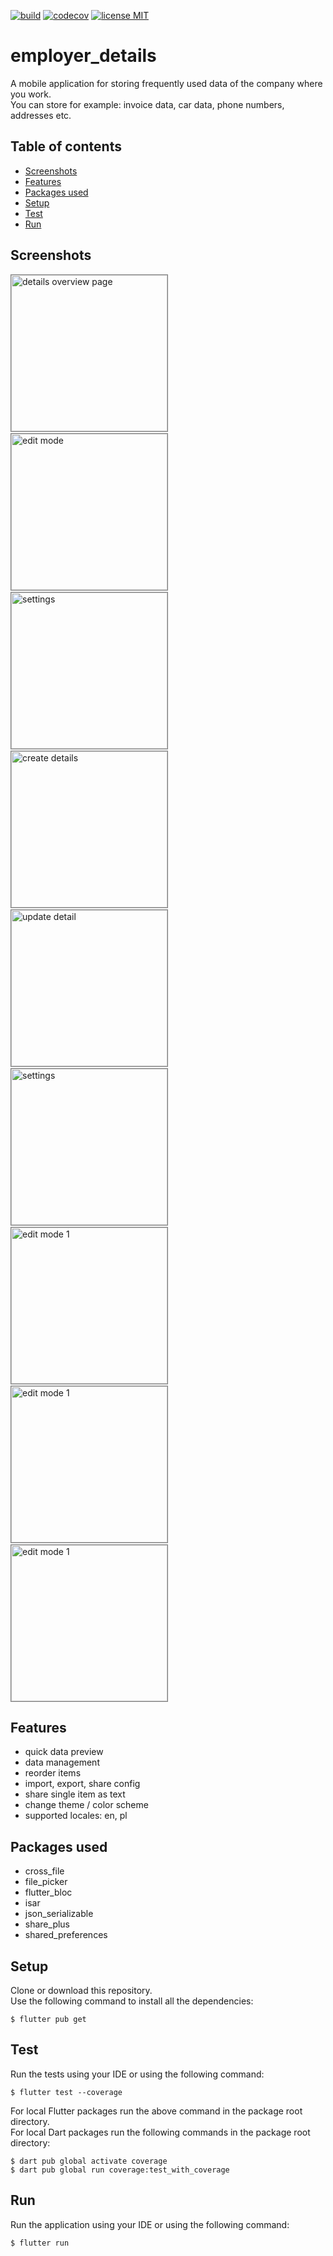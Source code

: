 <a href="https://github.com/gzaber/employer_details/actions"><img src="https://img.shields.io/github/actions/workflow/status/gzaber/employer_details/main.yaml" alt="build"></a>
<a href="https://codecov.io/gh/gzaber/employer_details"><img src="https://codecov.io/gh/gzaber/employer_details/branch/master/graph/badge.svg" alt="codecov"></a>
<a href="https://opensource.org/licenses/MIT"><img src="https://img.shields.io/github/license/gzaber/employer_details" alt="license MIT"></a>

# employer_details

A mobile application for storing frequently used data of the company where you work.  
You can store for example: invoice data, car data, phone numbers, addresses etc.

## Table of contents

- [Screenshots](#screenshots)
- [Features](#features)
- [Packages used](#packages-used)
- [Setup](#setup)
- [Test](#test)
- [Run](#run)

## Screenshots

[<img alt="details overview page" style="border: .5px solid grey" width="250px;"  src=".screenshots/details_overview.png" />](.screenshots/details_overview.png)
&nbsp;
[<img alt="edit mode" width="250px" style="border: .5px solid grey"  src=".screenshots/edit_mode.png" />](.screenshots/edit_mode.png)
&nbsp;
[<img alt="settings" width="250px" style="border: .5px solid grey"  src=".screenshots/settings.png" />](.screenshots/settings.png)
&nbsp;
[<img alt="create details" width="250px" style="border: .5px solid grey"  src=".screenshots/create_detail.png" />](.screenshots/create_detail.png)
&nbsp;
[<img alt="update detail" width="250px" style="border: .5px solid grey"  src=".screenshots/update_detail.png" />](.screenshots/update_detail.png)
&nbsp;
[<img alt="settings" width="250px" style="border: .5px solid grey"  src=".screenshots/vid_settings.gif" />](.screenshots/vid_settings.gif)
&nbsp;
[<img alt="edit mode 1" width="250px" style="border: .5px solid grey"  src=".screenshots/vid1_edit_mode.gif" />](.screenshots/vid1_edit_mode.gif)
&nbsp;
[<img alt="edit mode 1" width="250px" style="border: .5px solid grey"  src=".screenshots/vid2_edit_mode.gif" />](.screenshots/vid2_edit_mode.gif)
&nbsp;
[<img alt="edit mode 1" width="250px" style="border: .5px solid grey"  src=".screenshots/vid3_edit_mode.gif" />](.screenshots/vid3_edit_mode.gif)

## Features

- quick data preview
- data management
- reorder items
- import, export, share config
- share single item as text
- change theme / color scheme
- supported locales: en, pl

## Packages used

- cross_file
- file_picker
- flutter_bloc
- isar
- json_serializable
- share_plus
- shared_preferences

## Setup

Clone or download this repository.  
Use the following command to install all the dependencies:

```
$ flutter pub get
```

## Test

Run the tests using your IDE or using the following command:

```
$ flutter test --coverage
```

For local Flutter packages run the above command in the package root directory.  
For local Dart packages run the following commands in the package root directory:

```
$ dart pub global activate coverage
$ dart pub global run coverage:test_with_coverage
```

## Run

Run the application using your IDE or using the following command:

```
$ flutter run
```
